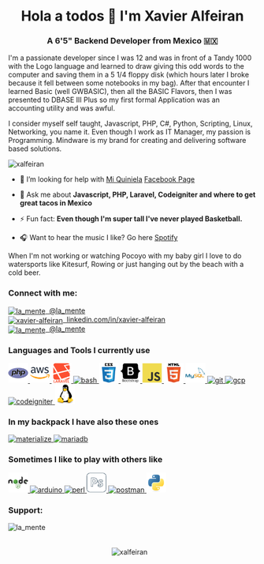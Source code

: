<h1 align="center">Hola a todos 👋 I'm Xavier Alfeiran</h1>
<h3 align="center">A 6'5" Backend Developer from Mexico 🇲🇽</h3>

I'm a passionate developer since I was 12 and was in front of a Tandy 1000 with the Logo language and learned to draw giving this odd words to the computer and saving them in a 5 1/4 floppy disk (which hours later I broke because it fell between some notebooks in my bag). After that encounter I learned Basic (well GWBASIC), then all the BASIC Flavors, then I was presented to DBASE III Plus so my first formal Application was an accounting utility and was awful.

I consider myself self taught, Javascript, PHP, C#, Python, Scripting, Linux, Networking, you name it. Even though I work as IT Manager, my passion is Programming. Mindware is my brand for creating and delivering software based solutions. 

<p align="left"> <img src="https://komarev.com/ghpvc/?username=xalfeiran&label=Profile%20views&color=0e75b6&style=flat" alt="xalfeiran" /> </p>


- 🤝 I’m looking for help with [Mi Quiniela](https://ww2.miquiniela.com.mx/app3) [Facebook Page](facebook.com/miquiniela.com.mx)

- 💬 Ask me about **Javascript, PHP, Laravel, Codeigniter and where to get great tacos in Mexico**

- ⚡ Fun fact: **Even though I'm super tall I've never played Basketball.**

- 🎧 Want to hear the music I like? Go here [Spotify](https://open.spotify.com/playlist/37i9dQZF1Etp4iqiCWUoHd?si=cbe407fd67bf4614)

When I'm not working or watching Pocoyo with my baby girl I love to do watersports like Kitesurf, Rowing or just hanging out by the beach with a cold beer. 

<h3 align="left">Connect with me:</h3>
<p align="left">
<a href="https://twitter.com/la_mente" target="blank"><img align="center" src="https://raw.githubusercontent.com/rahuldkjain/github-profile-readme-generator/master/src/images/icons/Social/twitter.svg" alt="la_mente" width="20" />&nbsp; @la_mente</a><br/>
<a href="https://linkedin.com/in/xavier-alfeiran" target="blank"><img align="center" src="https://raw.githubusercontent.com/rahuldkjain/github-profile-readme-generator/master/src/images/icons/Social/linked-in-alt.svg" alt="xavier-alfeiran" width="20" />&nbsp; linkedin.com/in/xavier-alfeiran</a><br/>
<a href="https://instagram.com/la_mente" target="blank"><img align="center" src="https://raw.githubusercontent.com/rahuldkjain/github-profile-readme-generator/master/src/images/icons/Social/instagram.svg" alt="la_mente" width="20" />&nbsp; @la_mente</a><br/>
</p>

<h3 align="left">Languages and Tools I currently use</h3>
<p align="left">
<a href="https://www.php.net" target="_blank"> <img src="https://raw.githubusercontent.com/devicons/devicon/master/icons/php/php-original.svg" alt="php" width="40" height="40"/>
<a href="https://aws.amazon.com" target="_blank"> <img src="https://raw.githubusercontent.com/devicons/devicon/master/icons/amazonwebservices/amazonwebservices-original-wordmark.svg" alt="aws" width="40" height="40"/> </a>
<a href="https://laravel.com/" target="_blank"> <img src="https://raw.githubusercontent.com/devicons/devicon/master/icons/laravel/laravel-plain-wordmark.svg" alt="laravel" width="40" height="40"/> </a>
<a href="https://www.gnu.org/software/bash/" target="_blank"> <img src="https://www.vectorlogo.zone/logos/gnu_bash/gnu_bash-icon.svg" alt="bash" width="40" height="40"/> </a>
<a href="https://www.w3schools.com/css/" target="_blank"> <img src="https://raw.githubusercontent.com/devicons/devicon/master/icons/css3/css3-original-wordmark.svg" alt="css3" width="40" height="40"/> </a>
<a href="https://getbootstrap.com" target="_blank"> <img src="https://raw.githubusercontent.com/devicons/devicon/master/icons/bootstrap/bootstrap-plain-wordmark.svg" alt="bootstrap" width="40" height="40"/> </a>
<a href="https://developer.mozilla.org/en-US/docs/Web/JavaScript" target="_blank"> <img src="https://raw.githubusercontent.com/devicons/devicon/master/icons/javascript/javascript-original.svg" alt="javascript" width="40" height="40"/> </a>
<a href="https://www.w3.org/html/" target="_blank"> <img src="https://raw.githubusercontent.com/devicons/devicon/master/icons/html5/html5-original-wordmark.svg" alt="html5" width="40" height="40"/> </a>
<a href="https://www.mysql.com/" target="_blank"> <img src="https://raw.githubusercontent.com/devicons/devicon/master/icons/mysql/mysql-original-wordmark.svg" alt="mysql" width="40" height="40"/> </a>
<a href="https://git-scm.com/" target="_blank"> <img src="https://www.vectorlogo.zone/logos/git-scm/git-scm-icon.svg" alt="git" width="40" height="40"/> </a>
<a href="https://cloud.google.com" target="_blank"> <img src="https://www.vectorlogo.zone/logos/google_cloud/google_cloud-icon.svg" alt="gcp" width="40" height="40"/> </a>
<a href="https://codeigniter.com" target="_blank"> <img src="https://cdn.worldvectorlogo.com/logos/codeigniter.svg" alt="codeigniter" width="40" height="40"/> </a>
<a href="https://www.linux.org/" target="_blank"> <img src="https://raw.githubusercontent.com/devicons/devicon/master/icons/linux/linux-original.svg" alt="linux" width="40" height="40"/> </a></p>
<h3 align="left">In my backpack I have also these ones</h3>
<a href="https://materializecss.com/" target="_blank"> <img src="https://raw.githubusercontent.com/prplx/svg-logos/5585531d45d294869c4eaab4d7cf2e9c167710a9/svg/materialize.svg" alt="materialize" width="40" height="40"/> </a>
<a href="https://mariadb.org/" target="_blank"> <img src="https://www.vectorlogo.zone/logos/mariadb/mariadb-icon.svg" alt="mariadb" width="40" height="40"/> </a>
<h3 align="left">Sometimes I like to play with others like</h3>
<p align="left"> <a href="https://nodejs.org" target="_blank"> <img src="https://raw.githubusercontent.com/devicons/devicon/master/icons/nodejs/nodejs-original-wordmark.svg" alt="nodejs" width="40" height="40"/> </a> <a href="https://www.arduino.cc/" target="_blank"> <img src="https://cdn.worldvectorlogo.com/logos/arduino-1.svg" alt="arduino" width="40" height="40"/> </a> <a href="https://www.perl.org/" target="_blank"> <img src="https://api.iconify.design/logos-perl.svg" alt="perl" width="40" height="40"/> </a> <a href="https://www.photoshop.com/en" target="_blank"> <img src="https://raw.githubusercontent.com/devicons/devicon/master/icons/photoshop/photoshop-line.svg" alt="photoshop" width="40" height="40"/> </a>  </a> <a href="https://postman.com" target="_blank"> <img src="https://www.vectorlogo.zone/logos/getpostman/getpostman-icon.svg" alt="postman" width="40" height="40"/> </a> <a href="https://www.python.org" target="_blank"> <img src="https://raw.githubusercontent.com/devicons/devicon/master/icons/python/python-original.svg" alt="python" width="40" height="40"/> </a> </p>

<h3 align="left">Support:</h3>
<p><a href="https://www.buymeacoffee.com/xalfeiran"> <img align="left" src="https://cdn.buymeacoffee.com/buttons/v2/default-yellow.png" height="50" width="210" alt="la_mente" /></a></p><br><br>

<p><img align="center" src="https://github-readme-stats.vercel.app/api/top-langs?username=xalfeiran&show_icons=true&locale=en&layout=compact" alt="xalfeiran" /></p>
